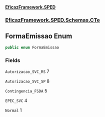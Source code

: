 #### [EficazFramework.SPED](EficazFrameworkSPED.md 'EficazFramework SPED')
### [EficazFramework.SPED.Schemas.CTe](EficazFramework.SPED.Schemas.CTe.md 'EficazFramework.SPED.Schemas.CTe')

## FormaEmissao Enum

```csharp
public enum FormaEmissao
```
### Fields

<a name='EficazFramework.SPED.Schemas.CTe.FormaEmissao.Autorizacao_SVC_RS'></a>

`Autorizacao_SVC_RS` 7

<a name='EficazFramework.SPED.Schemas.CTe.FormaEmissao.Autorizacao_SVC_SP'></a>

`Autorizacao_SVC_SP` 8

<a name='EficazFramework.SPED.Schemas.CTe.FormaEmissao.Contingencia_FSDA'></a>

`Contingencia_FSDA` 5

<a name='EficazFramework.SPED.Schemas.CTe.FormaEmissao.EPEC_SVC'></a>

`EPEC_SVC` 4

<a name='EficazFramework.SPED.Schemas.CTe.FormaEmissao.Normal'></a>

`Normal` 1